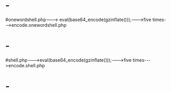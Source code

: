 # -
#onewordshell.php---> eval(base64_encode(gzinflate()));--->five times--->encode.onewordshell.php
# -
#shell.php--->eval(base64_encode(gzinflate()));--->five times--->encode.shell.php
# -
